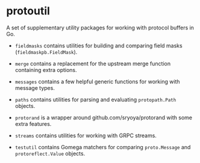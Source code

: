 # protoutil

A set of supplementary utility packages for working with protocol buffers in Go.

- `fieldmasks` contains utilities for building and comparing field masks (`fieldmaskpb.FieldMask`).

- `merge` contains a replacement for the upstream merge function containing extra options.

- `messages` contains a few helpful generic functions for working with message types.

- `paths` contains utilities for parsing and evaluating `protopath.Path` objects.

- `protorand` is a wrapper around github.com/sryoya/protorand with some extra features.

- `streams` contains utilities for working with GRPC streams.

- `testutil` contains Gomega matchers for comparing `proto.Message` and `protoreflect.Value` objects.
